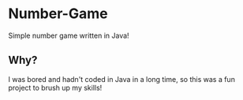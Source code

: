 # Number-Game
Simple number game written in Java!
## Why?
I was bored and hadn't coded in Java in a long time, so this was a fun project to brush up my skills!